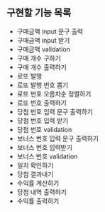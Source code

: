 ## 구현할 기능 목록

- 구매금액 input 문구 출력
- 구매금액 input 받기
- 구매금액 validation
- 구매 개수 구하기
- 구매 개수 출력하기
- 로또 발행
- 로또 발행 번호 뽑기
- 로또 번호 오름차순 정렬하기
- 로또 번호 출력하기
- 당첨 번호 입력 문구 출력하기
- 당첨 번호 입력 받기
- 당첨 번호 validation
- 보너스 번호 입력 문구 출력하기
- 보너스 번호 입력받기
- 보너스 번호 validation
- 일치 확인하기
- 당첨 결과내기
- 수익률 계산하기
- 당첨 내역 출력하기
- 수익률 출력하기
